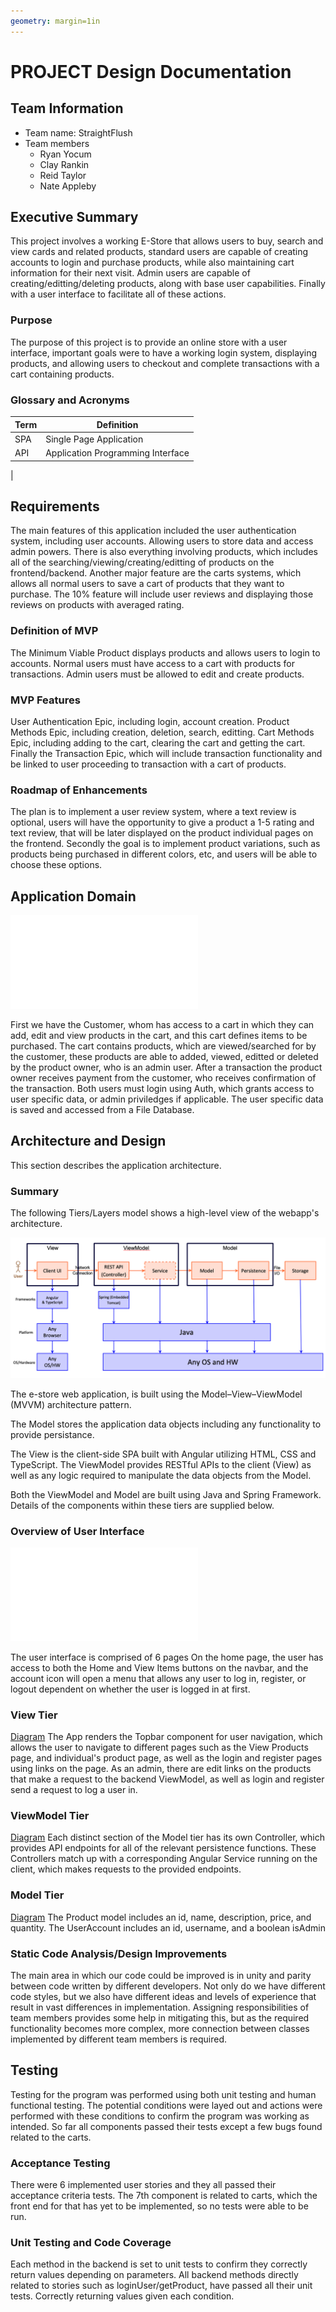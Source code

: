 ```yaml
---
geometry: margin=1in
---
```


# PROJECT Design Documentation

## Team Information

-   Team name: StraightFlush
-   Team members
    -   Ryan Yocum
    -   Clay Rankin
    -   Reid Taylor
    -   Nate Appleby

## Executive Summary

This project involves a working E-Store that allows users to buy, search and view cards and related products, standard users are capable of creating accounts to login and purchase products, while also maintaining cart information for their next visit. Admin users are capable of creating/editting/deleting products, along with base user capabilities. Finally with a user interface to facilitate all of these actions.

### Purpose

The purpose of this project is to provide an online store with a user interface, important goals were to have a working login system, displaying products, and allowing users to checkout and complete transactions with a cart containing products.

### Glossary and Acronyms

| Term | Definition                        |
| ---- | --------------------------------- |
| SPA  | Single Page Application           |
| API  | Application Programming Interface |

|

## Requirements

The main features of this application included the user authentication system, including user accounts. Allowing users to store data and access admin powers. There is also everything involving products, which includes all of the searching/viewing/creating/editting of products on the frontend/backend. Another major feature are the carts systems, which allows all normal users to save a cart of products that they want to purchase. The 10% feature will include user reviews and displaying those reviews on products with averaged rating.

### Definition of MVP

The Minimum Viable Product displays products and allows users to login to accounts. Normal users must have access to a cart with products for transactions. Admin users must be allowed to edit and create products.

### MVP Features

User Authentication Epic, including login, account creation. Product Methods Epic, including creation, deletion, search, editting. Cart Methods Epic, including adding to the cart, clearing the cart and getting the cart. Finally the Transaction Epic, which will include transaction functionality and be linked to user proceeding to transaction with a cart of products.

### Roadmap of Enhancements

The plan is to implement a user review system, where a text review is optional, users will have the opportunity to give a product a 1-5 rating and text review, that will be later displayed on the product individual pages on the frontend.
Secondly the goal is to implement product variations, such as products being purchased in different colors, etc, and users will be able to choose these options.

## Application Domain

![Domain Model](<Domain Model.pdf>)

First we have the Customer, whom has access to a cart in which they can add, edit and view products in the cart, and this cart defines items to be purchased. The cart contains products, which are viewed/searched for by the customer, these products are able to added, viewed, editted or deleted by the product owner, who is an admin user. After a transaction the product owner receives payment from the customer, who receives confirmation of the transaction. Both users must login using Auth, which grants access to user specific data, or admin priviledges if applicable. The user specific data is saved and accessed from a File Database.

## Architecture and Design

This section describes the application architecture.

### Summary

The following Tiers/Layers model shows a high-level view of the webapp's architecture.

![The Tiers & Layers of the Architecture](architecture-tiers-and-layers.png)

The e-store web application, is built using the Model–View–ViewModel (MVVM) architecture pattern.

The Model stores the application data objects including any functionality to provide persistance.

The View is the client-side SPA built with Angular utilizing HTML, CSS and TypeScript. The ViewModel provides RESTful APIs to the client (View) as well as any logic required to manipulate the data objects from the Model.

Both the ViewModel and Model are built using Java and Spring Framework. Details of the components within these tiers are supplied below.

### Overview of User Interface

!['Web Application Interface Statechart'](<State Chart.pdf>)

The user interface is comprised of 6 pages
On the home page, the user has access to both the Home and View Items buttons on the navbar, and the account icon will open a menu that allows any user to log in, register, or logout dependent on whether the user is logged in at first.

### View Tier

[Diagram](View-Tier.pdf)
The App renders the Topbar component for user navigation, which allows the user to navigate to different pages such as the View Products page, and individual's product page, as well as the login and register pages using links on the page. As an admin, there are edit links on the products that make a request to the backend ViewModel, as well as login and register send a request to log a user in.

### ViewModel Tier

[Diagram](Class-Diagram.pdf)
Each distinct section of the Model tier has its own Controller, which provides API endpoints for all of the relevant persistence functions. These Controllers match up with a corresponding Angular Service running on the client, which makes requests to the provided endpoints.

### Model Tier

[Diagram](Class-Diagram.pdf)
The Product model includes an id, name, description, price, and quantity. The UserAccount includes an id, username, and a boolean isAdmin

### Static Code Analysis/Design Improvements

The main area in which our code could be improved is in unity and parity between code written by different developers. Not only do we have different code styles, but we also have different ideas and levels of experience that result in vast differences in implementation. Assigning responsibilities of team members provides some help in mitigating this, but as the required functionality becomes more complex, more connection between classes implemented by different team members is required.

## Testing

Testing for the program was performed using both unit testing and human functional testing. The potential conditions were layed out and actions were performed with these conditions to confirm the program was working as intended. So far all components passed their tests except a few bugs found related to the carts.

### Acceptance Testing

There were 6 implemented user stories and they all passed their acceptance criteria tests. The 7th component is related to carts, which the front end for that has yet to be implemented, so no tests were able to be run.

### Unit Testing and Code Coverage

Each method in the backend is set to unit tests to confirm they correctly return values depending on parameters. All backend methods directly related to stories such as loginUser/getProduct, have passed all their unit tests. Correctly returning values given each condition.
